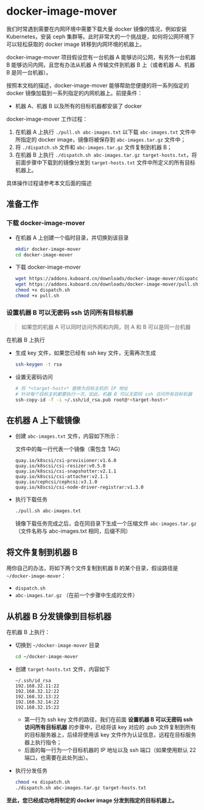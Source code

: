 # docker-image-mover

我们时常遇到需要在内网环境中需要下载大量 docker 镜像的情况，例如安装 Kubernetes，安装 ceph 集群等。此时非常大的一个挑战是，如何将公网环境下可以轻松获取的 docker image 转移到内网环境的机器上。 

docker-image-mover 项目假设您有一台机器 A 能够访问公网，有另外一台机器 B 能够访问内网，且您有办法从机器 A 传输文件到机器 B 上（或者机器 A、机器 B 是同一台机器）。

按照本文档的描述，docker-image-mover 能够帮助您便捷的将一系列指定的 docker 镜像加载到一系列指定的内网机器上。前提条件：
* 机器 A、机器 B 以及所有的目标机器都安装了 docker

docker-image-mover 工作过程：
1. 在机器 A 上执行 `./pull.sh abc-images.txt` 以下载 `abc-images.txt` 文件中所指定的 docker image，镜像将被保存到 `abc-images.tar.gz` 文件中；
2. 将 `./dispatch.sh` 文件和 `abc-images.tar.gz` 文件复制到机器 B；
3. 在机器 B 上执行 `./dispatch.sh abc-images.tar.gz target-hosts.txt`，将前面步骤中下载到的镜像分发到 `target-hosts.txt` 文件中所定义的所有目标机器上。

具体操作过程请参考本文后面的描述

## 准备工作

### 下载 docker-image-mover

* 在机器 A 上创建一个临时目录，并切换到该目录

  ```sh
  mkdir docker-image-mover
  cd docker-image-mover
  ```

* 下载 docker-image-mover

  ```sh
  wget https://addons.kuboard.cn/downloads/docker-image-mover/dispatch.sh
  wget https://addons.kuboard.cn/downloads/docker-image-mover/pull.sh
  chmod +x dispatch.sh
  chmod +x pull.sh
  ```

### 设置机器 B 可以无密码 ssh 访问所有目标机器

  > 如果您的机器 A 可以同时访问外网和内网，则 A 和 B 可以是同一台机器

  在机器 B 上执行
  
* 生成 key 文件，如果您已经有 ssh key 文件，无需再次生成

  ```sh
  ssh-keygen -t rsa
  ```

* 设置无密码访问

  ```sh
  # 将 *<target-host>* 替换为目标主机的 IP 地址
  # 针对每个目标主机都要执行一次，如此，机器 B 可以无密码 ssh 访问所有目标机器
  ssh-copy-id -f -i ~/.ssh/id_rsa.pub root@*<target-host>*
  ```

## 在机器 A 上下载镜像


* 创建 `abc-images.txt` 文件，内容如下所示：

  文件中的每一行代表一个镜像（需包含 TAG）
  ```
  quay.io/k8scsi/csi-provisioner:v1.6.0
  quay.io/k8scsi/csi-resizer:v0.5.0
  quay.io/k8scsi/csi-snapshotter:v2.1.1
  quay.io/k8scsi/csi-attacher:v2.1.1
  quay.io/cephcsi/cephcsi:v3.1.0
  quay.io/k8scsi/csi-node-driver-registrar:v1.3.0
  ```

* 执行下载任务

  ``` sh
  ./pull.sh abc-images.txt
  ```

  镜像下载任务完成之后，会在同目录下生成一个压缩文件 `abc-images.tar.gz` （文件名称与 abc-images.txt 相同，后缀不同）


## 将文件复制到机器 B

用你自己的办法，将如下两个文件复制到机器 B 的某个目录，假设路径是 `~/docker-image-mover`：
* `dispatch.sh`
* `abc-images.tar.gz` （在前一个步骤中生成的文件）

## 从机器 B 分发镜像到目标机器

在机器 B 上执行：

* 切换到 `~/docker-image-mover` 目录

  ```sh
  cd ~/docker-image-mover
  ```

* 创建 `target-hosts.txt` 文件，内容如下

  ``` {1}
  ~/.ssh/id_rsa
  192.168.32.11:22
  192.168.32.12:22
  192.168.32.13:22
  192.168.32.14:22
  192.168.32.15:22
  ```
  * 第一行为 ssh key 文件的路径，我们在前面 **设置机器 B 可以无密码 ssh 访问所有目标机器** 的步骤中，已经将该 key 对应的 .pub 文件复制到所有的目标服务器上，后续将使用该 key 文件作为认证信息，远程在目标服务器上执行指令；
  * 后面的每一行为一个目标机器的 IP 地址以及 ssh 端口（如果使用默认 22 端口，也需要在此处列出）。

* 执行分发任务
  ``` sh
  chmod +x dispatch.sh
  ./dispatch.sh abc-images.tar.gz target-hosts.txt
  ```

**至此，您已经成功地将制定的 docker image 分发到指定的目标机器上。**
